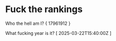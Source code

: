 # Fuck the rankings

Who the hell am I?
{ 17961912 }

What fucking year is it?
[ 2025-03-22T15:40:00Z ]
